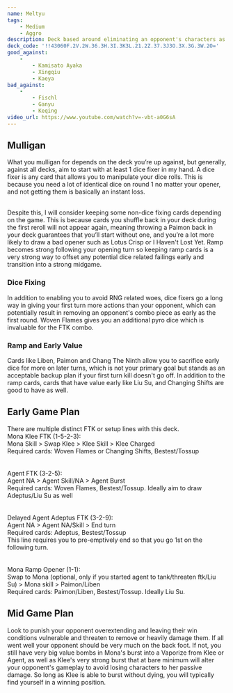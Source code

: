 ```yaml
---
name: Meltyu
tags:
    - Medium
    - Aggro
description: Deck based around eliminating an opponent's characters as early as possible to establish tempo and disrupt potential combos and counterplay. Such eliminations are possible as early as round one, and the advantage of forcing an early 2v3 can be back breaking for opponents without significant defensive counterplay or early ramp to counteract the dice advantage. 
deck_code: '!!43060F.2V.2W.36.3H.3I.3K3L.21.2Z.37.3J3O.3X.3G.3W.2O='
good_against:
    - 
        - Kamisato Ayaka
        - Xingqiu
        - Kaeya
bad_against:
    - 
        - Fischl
        - Ganyu
        - Keqing
video_url: https://www.youtube.com/watch?v=-vbt-a0G6sA
---
```

 
## Mulligan
<CardRow :cards="['The Bestest Travel Companion', 'Toss-Up', 'Liu Su', 'Paimon', 'Elemental Resonance: Woven Flames']"></CardRow>

What you mulligan for depends on the deck you’re up against, but generally, against all decks, aim to start with at least 1 dice fixer in my hand. A dice fixer is any card that allows you to manipulate your dice rolls. This is because you need a lot of identical dice on round 1 no matter your opener, and not getting them is basically an instant loss.  <br></br>

Despite this, I will consider keeping some non-dice fixing cards depending on the game. This is because cards you shuffle back in your deck during the first reroll will not appear again, meaning throwing a Paimon back in your deck guarantees that you’ll start without one, and you’re a lot more likely to draw a bad opener such as Lotus Crisp or I Haven't Lost Yet. Ramp becomes strong following your opening turn so keeping ramp cards is a very strong way to offset any potential dice related failings early and transition into a strong midgame. 

 
### Dice Fixing
<CardFan :cards="['The Bestest Travel Companion', 'Toss-Up', 'Elemental Resonance: Woven Flames']"></CardFan>
In addition to enabling you to avoid RNG related woes, dice fixers go a long way in giving your first turn more actions than your opponent, which can potentially result in removing an opponent's combo piece as early as the first round. Woven Flames gives you an additional pyro dice which is invaluable for the FTK combo.
 
### Ramp and Early Value
Cards like Liben, Paimon and Chang The Ninth allow you to sacrifice early dice for more on later turns, which is not your primary goal but stands as an acceptable backup plan if your first turn kill doesn't go off. In addition to the ramp cards, cards that have value early like Liu Su, and Changing Shifts are good to have as well. 
 
## Early Game Plan
There are multiple distinct FTK or setup lines with this deck.  
Mona Klee FTK (1-5-2-3):  
Mona Skill > Swap Klee > Klee Skill > Klee Charged  
Required cards: Woven Flames or Changing Shifts, Bestest/Tossup  
<br></br>
Agent FTK (3-2-5):  
Agent NA > Agent Skill/NA > Agent Burst   
Required cards: Woven Flames, Bestest/Tossup. Ideally aim to draw Adeptus/Liu Su as well  
<br></br>
Delayed Agent Adeptus FTK (3-2-9):  
Agent NA > Agent NA/Skill > End turn  
Required cards: Adeptus, Bestest/Tossup  
This line requires you to pre-emptively end so that you go 1st on the following turn.  
<br></br>
Mona Ramp Opener (1-1):  
Swap to Mona (optional, only if you started agent to tank/threaten ftk/Liu  Su) > Mona skill > Paimon/Liben  
Required cards: Paimon/Liben, Bestest/Tossup. Ideally Liu Su.  

 
## Mid Game Plan
Look to punish your opponent overextending and leaving their win conditions vulnerable and threaten to remove or heavily damage them. If all went well your opponent should be very much on the back foot. If not, you still have very big value bombs in Mona's burst into a Vaporize from Klee or Agent, as well as Klee's very strong burst that at bare minimum will alter your opponent's gameplay to avoid losing characters to her passive damage. So long as Klee is able to burst without dying, you will typically find yourself in a winning position. 

